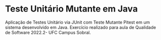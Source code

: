 # Teste Unitário Mutante em Java
Aplicação de Testes Unitário via JUnit com Teste Mutante Pitest em um sistema desenvolvido em Java.
Exercício realizado para aula de Qualidade de Software 2022.2- UFC Campus Sobral.
